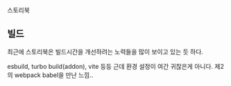 스토리북

## 빌드

최근에 스토리북은 빌드시간을 개선하려는 노력들을 많이 보이고 있는 듯 하다.

esbuild, turbo build(addon), vite 등등 근데 환경 설정이 여간 귀찮은게 아니다. 제2의 webpack babel을 만난 느낌..
